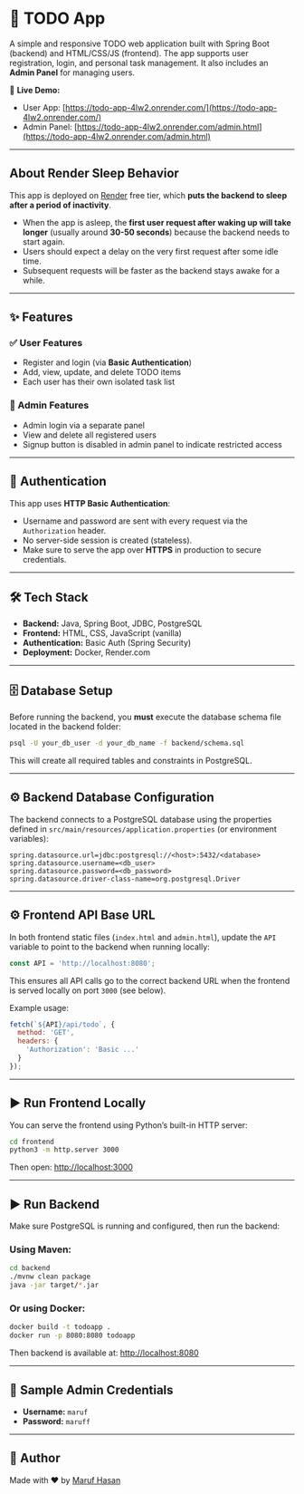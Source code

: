 # 📝 TODO App

A simple and responsive TODO web application built with Spring Boot (backend) and HTML/CSS/JS (frontend). The app supports user registration, login, and personal task management. It also includes an **Admin Panel** for managing users.

🚀 **Live Demo:**  
- User App: [https://todo-app-4lw2.onrender.com/](https://todo-app-4lw2.onrender.com/)  
- Admin Panel: [https://todo-app-4lw2.onrender.com/admin.html](https://todo-app-4lw2.onrender.com/admin.html)

---

## About Render Sleep Behavior

This app is deployed on [Render](https://render.com/) free tier, which **puts the backend to sleep after a period of inactivity**.

- When the app is asleep, the **first user request after waking up will take longer** (usually around **30-50 seconds**) because the backend needs to start again.
- Users should expect a delay on the very first request after some idle time.
- Subsequent requests will be faster as the backend stays awake for a while.

---

## ✨ Features

### ✅ User Features
- Register and login (via **Basic Authentication**)
- Add, view, update, and delete TODO items
- Each user has their own isolated task list

### 🔐 Admin Features
- Admin login via a separate panel
- View and delete all registered users
- Signup button is disabled in admin panel to indicate restricted access

---

## 🔐 Authentication

This app uses **HTTP Basic Authentication**:
- Username and password are sent with every request via the `Authorization` header.
- No server-side session is created (stateless).
- Make sure to serve the app over **HTTPS** in production to secure credentials.

---

## 🛠️ Tech Stack

- **Backend:** Java, Spring Boot, JDBC, PostgreSQL
- **Frontend:** HTML, CSS, JavaScript (vanilla)
- **Authentication:** Basic Auth (Spring Security)
- **Deployment:** Docker, Render.com

---

## 🗄️ Database Setup

Before running the backend, you **must** execute the database schema file located in the backend folder:

```bash
psql -U your_db_user -d your_db_name -f backend/schema.sql
```

This will create all required tables and constraints in PostgreSQL.

---

## ⚙️ Backend Database Configuration

The backend connects to a PostgreSQL database using the properties defined in `src/main/resources/application.properties` (or environment variables):

```properties
spring.datasource.url=jdbc:postgresql://<host>:5432/<database>
spring.datasource.username=<db_user>
spring.datasource.password=<db_password>
spring.datasource.driver-class-name=org.postgresql.Driver
```

---

## ⚙️ Frontend API Base URL

In both frontend static files (`index.html` and `admin.html`), update the `API` variable to point to the backend when running locally:

```js
const API = 'http://localhost:8080';
```

This ensures all API calls go to the correct backend URL when the frontend is served locally on port `3000` (see below).

Example usage:

```js
fetch(`${API}/api/todo`, {
  method: 'GET',
  headers: {
    'Authorization': 'Basic ...'
  }
});
```

---

## ▶️ Run Frontend Locally

You can serve the frontend using Python’s built-in HTTP server:

```bash
cd frontend
python3 -m http.server 3000
```

Then open: [http://localhost:3000](http://localhost:3000)

---

## ▶️ Run Backend

Make sure PostgreSQL is running and configured, then run the backend:

### Using Maven:

```bash
cd backend
./mvnw clean package
java -jar target/*.jar
```

### Or using Docker:

```bash
docker build -t todoapp .
docker run -p 8080:8080 todoapp
```

Then backend is available at: [http://localhost:8080](http://localhost:8080)

---

## 🧪 Sample Admin Credentials

- **Username:** `maruf`
- **Password:** `maruff`

---

## 🙌 Author

Made with ❤️ by [Maruf Hasan](https://github.com/maruffhasan)

